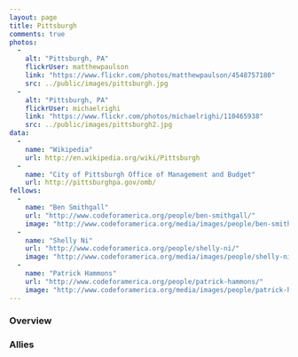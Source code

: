 ```yaml
---
layout: page
title: Pittsburgh
comments: true
photos:
  -
    alt: "Pittsburgh, PA"
    flickrUser: matthewpaulson
    link: "https://www.flickr.com/photos/matthewpaulson/4548757180"
    src: ../public/images/pittsburgh.jpg
  -
    alt: "Pittsburgh, PA"
    flickrUser: michaelrighi
    link: "https://www.flickr.com/photos/michaelrighi/110465938"
    src: ../public/images/pittsburgh2.jpg
data:
  -
    name: "Wikipedia"
    url: http://en.wikipedia.org/wiki/Pittsburgh
  -
    name: "City of Pittsburgh Office of Management and Budget"
    url: http://pittsburghpa.gov/omb/
fellows:
  -
    name: "Ben Smithgall"
    url: "http://www.codeforamerica.org/people/ben-smithgall/"
    image: "http://www.codeforamerica.org/media/images/people/ben-smithgall.jpg"
  -
    name: "Shelly Ni"
    url: "http://www.codeforamerica.org/people/shelly-ni/"
    image: "http://www.codeforamerica.org/media/images/people/shelly-ni.jpg"
  -
    name: "Patrick Hammons"
    url: "http://www.codeforamerica.org/people/patrick-hammons/"
    image: "http://www.codeforamerica.org/media/images/people/patrick-hammons.jpg"
---
```


### Overview 

### Allies

